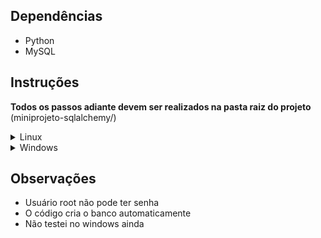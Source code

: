 ## Dependências
- Python
- MySQL

## Instruções
**Todos os passos adiante devem ser realizados na pasta raiz do projeto** (miniprojeto-sqlalchemy/)

<details>
  <summary>Linux</summary>
    
  - **Criando o virtual environment:**
     ```bash
     python3 -m venv venv
     ```
  - **Ativando o virtual environment:**
     ```bash
     source venv/bin/activate
     ```
  - **Instalando dependências:**
     ```bash
     pip install -r requirements.txt
     ```
  - **Iniciando o servidor:**
     ```bash
     flask run
     ```
</details>

<details>
  <summary>Windows</summary>
    
  - **Criando o virtual environment:**
     ```bash
     python -m venv venv
     ```
  - **Ativando a virtual environment:**

    CMD:
     ```bash
     .\venv\Scripts\activate
     ```
    PowerShell:
     ```bash
     .\venv\Scripts\activate.ps1
     ```
  - **Instalando dependências:**
     ```bash
     pip install -r requirements.txt
     ```
  - **Iniciando o servidor:**
     ```bash
     flask run
     ```
</details>

## Observações
- Usuário root não pode ter senha
- O código cria o banco automaticamente
- Não testei no windows ainda